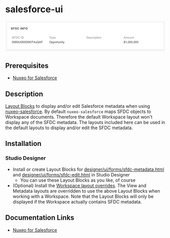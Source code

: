 # salesforce-ui

![layout](sfdc-webui.png)

## Prerequisites

- [Nuxeo for Salesforce](https://connect.nuxeo.com/nuxeo/site/marketplace/package/nuxeo-salesforce)

## Description

[Layout Blocks](https://doc.nuxeo.com/studio/ui-designer/#layout-blocks) to display and/or edit Salesforce metadata when using [nuxeo-salesforce](https://doc.nuxeo.com/n/QMl). By default `nuxeo-salesforce` maps SFDC objects to Workspace documents. Therefore the default Workspace layout won't display any of the SFDC metadata. The layouts included here can be used in the default layouts to display and/or edit the SFDC metadata.

## Installation

### Studio Designer

* Install or create Layout Blocks for [designer/ui/forms/sfdc-metadata.html](designer/ui/forms/sfdc-metadata.html) and [designer/ui/forms/sfdc-edit.html](designer/ui/forms/sfdc-edit.html) in Studio Designer
  * You can use these Layout Blocks as you like, of course
* (Optional) Install the [Workspace layout overrides](designer/ui/document/workspace). The View and Metadata layouts are overridden to use the above Layout Blocks when working with a Workspace. Note that the Layout Blocks will only be displayed if the Workspace actually contains SFDC metadata.

## Documentation Links

- [Nuxeo for Salesforce](https://doc.nuxeo.com/nxdoc/nuxeo-for-salesforce/)

